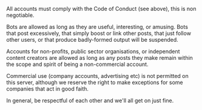 All accounts must comply with the Code of Conduct (see above), this is non negotiable.

Bots are allowed as long as they are useful, interesting, or amusing. Bots that post excessively, that simply boost or link other posts, that just follow other users, or that produce badly-formed output will be suspended.

Accounts for non-profits, public sector organisations, or independent content creators are allowed as long as any posts they make remain within the scope and spirit of being a non-commercial account.

Commercial use (company accounts, advertising etc) is not permitted on this server, although we reserve the right to make exceptions for some companies that act in good faith.

In general, be respectful of each other and we'll all get on just fine.

